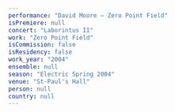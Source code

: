 ```yaml
---
performance: "David Moore – Zero Point Field"
isPremiere: null
concert: "Laborintus II"
work: "Zero Point Field"
isCommission: false
isResidency: false
work_year: "2004"
ensemble: null
season: "Electric Spring 2004"
venue: "St-Paul's Hall"
person: null
country: null
---
```


